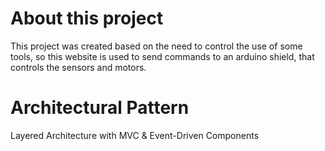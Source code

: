 # About this project
This project was created based on the need to control the use of some tools, so this website is used to send commands to an arduino shield, that controls the sensors and motors.


#  Architectural Pattern
Layered Architecture with MVC & Event-Driven Components
